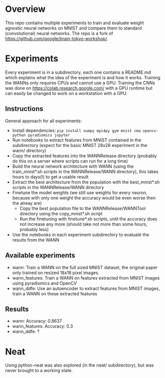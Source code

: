 # Overview
This repo contains multiple experiments to train and evaluate weight agnostic neural networks on MNIST and compare them to standard (convolutional) neural networks.
The repo is a fork of https://github.com/google/brain-tokyo-workshop/.

# Experiments
Every experiment is in a subdirectory, each one contains a README.md which explains what the idea of the experiment is and how it works.
Training the WANNs only requires CPUs and cannot use a GPU. Training the CNNs was done on https://colab.research.google.com/ with a GPU runtime
but can easily be changed to work on a workstation with a GPU.

## Instructions
General approach for all experiments:
* Install dependencies: `pip install numpy mpi4py gym mnist cma opencv-python pyradiomics jupyter`
* Run notebooks to extract features from MNIST contained in the subdirectory (expect for the basic MNIST 28x28 experiment in the wann/ directory)
* Copy the extracted features into the WANNRelease directory (probably do this on a server where scripts can run for a long time)
* Build the neural network architecture with WANN (using the train_mnist*.sh scripts in the WANNRelease/WANN directory), this takes hours to days(!) to get a usable result
* Extract the best architecture from the population with the best_mnist*.sh scripts in the WANNRelease/WANN directory
* Finetune the model weights (we still use weights for every neuron, because with only one weight the accuracy would be even worse then the alreay are)
  * Copy the best population file to the WANNRelease/WANNTool directory using the copy_mnist*.sh script
  * Run the finetuning with finetune*.sh scripts, until the accuracy does not increase any more (should take not more than some hours, probably less)
* Use the notebooks in each experiment subdirectory to evaluate the results from the WANN

## Available experiments
* wann: Train a WANN on the full sized MNIST dataset, the original paper only trained on resized 18x18 pixel images.
* wann_features: Train a WANN on features extracted from MNIST images using pyradiomics and OpenCV
* wann_ddfe: Use an autoencoder to extract features from MNIST images, train a WANN on these extracted features

## Results
* wann: Accuracy: 0.8637
* wann_features: Accuracy: 0.3
* wann_ddfe: ?

# Neat
Using python-neat was also explored (in the neat/ subdirectory), but was never brought to a working state.
